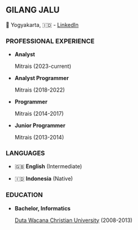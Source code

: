 ## GILANG JALU
:round_pushpin: Yogyakarta, 🇮🇩 - [LinkedIn](https://www.linkedin.com/in/gilangjalu/)


### PROFESSIONAL EXPERIENCE
- **Analyst**

  Mitrais (2023-current)

- **Analyst Programmer**

  Mitrais (2018-2022)

- **Programmer**

  Mitrais (2014-2017)

- **Junior Programmer**

  Mitrais (2013-2014)


### LANGUAGES
- 🇬🇧 **English** (Intermediate)

- 🇮🇩 **Indonesia** (Native)


### EDUCATION
- **Bachelor, Informatics**

  [Duta Wacana Christian University](https://www.ukdw.ac.id/en/) (2008-2013)
